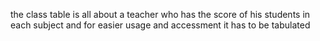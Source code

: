 the class table is all about a teacher who has the score of his students in each subject and for easier usage and accessment it has to be tabulated